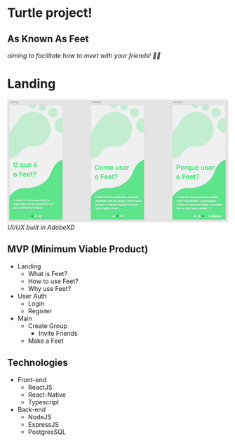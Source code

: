 
# Turtle project!

## **As Known As Feet**

*aiming to facilitate how to meet with your friends! 👨‍💻*

# Landing
![landing](Landing.PNG)
*UI/UX built in AdobeXD*

## MVP (Minimum Viable Product)

 - Landing
	 - What is Feet?
	 - How to use Feet?
	 - Why use Feet?
 - User Auth
	 - Login
	 - Register
 - Main
	 - Create Group
		 - Invite Friends
	 - Make a Feet

## Technologies

 - Front-end
	 - ReactJS
	 - React-Native
	 - Typescript
 - Back-end
	 - NodeJS
	 - ExpressJS
	 - PostgresSQL


